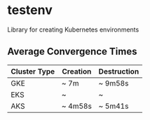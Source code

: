 # testenv
Library for creating Kubernetes environments

## Average Convergence Times

| Cluster Type | Creation | Destruction |
|--------------|----------|-------------|
| GKE          | ~ 7m     | ~ 9m58s     |
| EKS          | ~        | ~           |
| AKS          | ~ 4m58s  | ~ 5m41s     |

